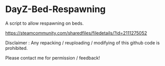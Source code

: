 # DayZ-Bed-Respawning
A script to allow respawning on beds.

https://steamcommunity.com/sharedfiles/filedetails/?id=2111275052

Disclaimer : Any repacking / reuploading / modifying of this github code is prohibited.

Please contact me for permission / feedback!
